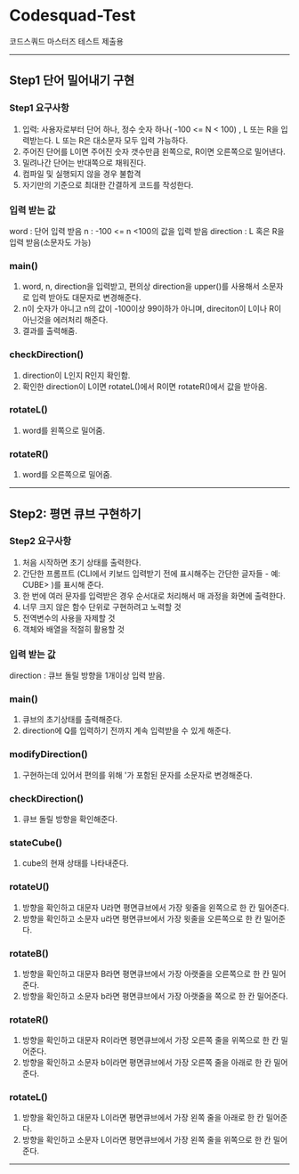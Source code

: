 # Codesquad-Test
코드스쿼드 마스터즈 테스트 제출용

-----------------------
## Step1 단어 밀어내기 구현

### Step1 요구사항
1. 입력: 사용자로부터 단어 하나, 정수 숫자 하나( -100 <= N < 100) , L 또는 R을 입력받는다. L 또는 R은 대소문자 모두 입력 가능하다.
2. 주어진 단어를 L이면 주어진 숫자 갯수만큼 왼쪽으로, R이면 오른쪽으로 밀어낸다.
3. 밀려나간 단어는 반대쪽으로 채워진다. 
4. 컴파일 및 실행되지 않을 경우 불합격
5. 자기만의 기준으로 최대한 간결하게 코드를 작성한다.

### 입력 받는 값
word : 단어 입력 받음
n : -100 <= n <100의 값을 입력 받음
direction : L 혹은 R을 입력 받음(소문자도 가능)

### main()
1. word, n, direction을 입력받고, 편의상 direction을 upper()를 사용해서 소문자로 입력 받아도 대문자로 변경해준다.
2. n이 숫자가 아니고 n의 값이 -100이상 99이하가 아니며, direciton이 L이나 R이 아닌것을 에러처리 해준다.
3. 결과를 출력해줌.

### checkDirection()
1. direction이 L인지 R인지 확인함.
2. 확인한 direction이 L이면 rotateL()에서 R이면 rotateR()에서 값을 받아옴.

### rotateL()
1. word를 왼쪽으로 밀어줌.

### rotateR()
1. word를 오른쪽으로 밀어줌.

-----------------------
## Step2: 평면 큐브 구현하기

### Step2 요구사항
1. 처음 시작하면 초기 상태를 출력한다.
2. 간단한 프롬프트 (CLI에서 키보드 입력받기 전에 표시해주는 간단한 글자들 - 예: CUBE> )를 표시해 준다.
3. 한 번에 여러 문자를 입력받은 경우 순서대로 처리해서 매 과정을 화면에 출력한다.
4. 너무 크지 않은 함수 단위로 구현하려고 노력할 것
5. 전역변수의 사용을 자제할 것
6. 객체와 배열을 적절히 활용할 것

### 입력 받는 값
direction : 큐브 돌릴 방향을 1개이상 입력 받음.

### main()
1. 큐브의 초기상태를 출력해준다.
2. direction에 Q를 입력하기 전까지 계속 입력받을 수 있게 해준다.

### modifyDirection()
1. 구현하는데 있어서 편의를 위해 '가 포함된 문자를 소문자로 변경해준다.

### checkDirection()
1. 큐브 돌릴 방향을 확인해준다.

### stateCube()
1. cube의 현재 상태를 나타내준다.

### rotateU()
1. 방향을 확인하고 대문자 U라면 평면큐브에서 가장 윗줄을 왼쪽으로 한 칸 밀어준다.
2. 방향을 확인하고 소문자 u라면 평면큐브에서 가장 윗줄을 오른쪽으로 한 칸 밀어준다.

### rotateB()
1. 방향을 확인하고 대문자 B라면 평면큐브에서 가장 아랫줄을 오른쪽으로 한 칸 밀어준다.
2. 방향을 확인하고 소문자 b라면 평면큐브에서 가장 아랫줄을 쪽으로 한 칸 밀어준다.

### rotateR()
1. 방향을 확인하고 대문자 R이라면 평면큐브에서 가장 오른쪽 줄을 위쪽으로 한 칸 밀어준다.
2. 방향을 확인하고 소문자 b이라면 평면큐브에서 가장 오른쪽 줄을 아래로 한 칸 밀어준다.

### rotateL()
1. 방향을 확인하고 대문자 L이라면 평면큐브에서 가장 왼쪽 줄을 아래로 한 칸 밀어준다.
2. 방향을 확인하고 소문자 L이라면 평면큐브에서 가장 왼쪽 줄을 위쪽으로 한 칸 밀어준다.

-----------------------

